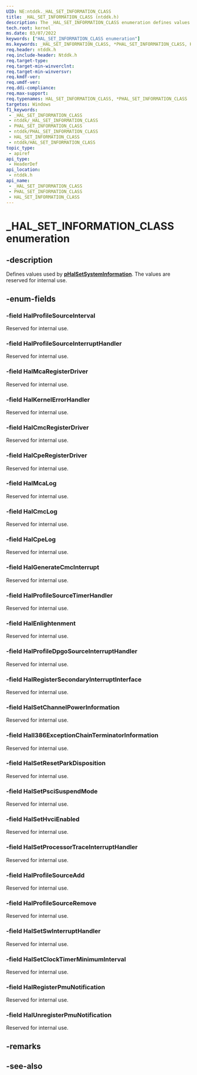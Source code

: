 ```yaml
---
UID: NE:ntddk._HAL_SET_INFORMATION_CLASS
title: _HAL_SET_INFORMATION_CLASS (ntddk.h)
description: The _HAL_SET_INFORMATION_CLASS enumeration defines values used by the pHalSetSystemInformation callback function that are reserved for internal use.
tech.root: kernel
ms.date: 03/07/2022
keywords: ["HAL_SET_INFORMATION_CLASS enumeration"]
ms.keywords: _HAL_SET_INFORMATION_CLASS, *PHAL_SET_INFORMATION_CLASS, HAL_SET_INFORMATION_CLASS,
req.header: ntddk.h
req.include-header: Ntddk.h
req.target-type: 
req.target-min-winverclnt: 
req.target-min-winversvr: 
req.kmdf-ver: 
req.umdf-ver: 
req.ddi-compliance: 
req.max-support: 
req.typenames: HAL_SET_INFORMATION_CLASS, *PHAL_SET_INFORMATION_CLASS
targetos: Windows
f1_keywords:
 - _HAL_SET_INFORMATION_CLASS
 - ntddk/_HAL_SET_INFORMATION_CLASS
 - PHAL_SET_INFORMATION_CLASS
 - ntddk/PHAL_SET_INFORMATION_CLASS
 - HAL_SET_INFORMATION_CLASS
 - ntddk/HAL_SET_INFORMATION_CLASS
topic_type:
 - apiref
api_type:
 - HeaderDef
api_location:
 - ntddk.h
api_name:
 - _HAL_SET_INFORMATION_CLASS
 - PHAL_SET_INFORMATION_CLASS
 - HAL_SET_INFORMATION_CLASS
---
```


# _HAL_SET_INFORMATION_CLASS enumeration

## -description

Defines values used by [**pHalSetSystemInformation**](nc-ntddk-phalsetsysteminformation.md). The values are reserved for internal use.

## -enum-fields

### -field HalProfileSourceInterval

Reserved for internal use.

### -field HalProfileSourceInterruptHandler

Reserved for internal use.

### -field HalMcaRegisterDriver

Reserved for internal use.

### -field HalKernelErrorHandler

Reserved for internal use.

### -field HalCmcRegisterDriver

Reserved for internal use.

### -field HalCpeRegisterDriver

Reserved for internal use.

### -field HalMcaLog

Reserved for internal use.

### -field HalCmcLog

Reserved for internal use.

### -field HalCpeLog

Reserved for internal use.

### -field HalGenerateCmcInterrupt

Reserved for internal use.

### -field HalProfileSourceTimerHandler

Reserved for internal use.

### -field HalEnlightenment

Reserved for internal use.

### -field HalProfileDpgoSourceInterruptHandler

Reserved for internal use.

### -field HalRegisterSecondaryInterruptInterface

Reserved for internal use.

### -field HalSetChannelPowerInformation

Reserved for internal use.

### -field HalI386ExceptionChainTerminatorInformation

Reserved for internal use.

### -field HalSetResetParkDisposition

Reserved for internal use.

### -field HalSetPsciSuspendMode

Reserved for internal use.

### -field HalSetHvciEnabled

Reserved for internal use.

### -field HalSetProcessorTraceInterruptHandler

Reserved for internal use.

### -field HalProfileSourceAdd

Reserved for internal use.

### -field HalProfileSourceRemove

Reserved for internal use.

### -field HalSetSwInterruptHandler

Reserved for internal use.

### -field HalSetClockTimerMinimumInterval

Reserved for internal use.

### -field HalRegisterPmuNotification

Reserved for internal use.

### -field HalUnregisterPmuNotification

Reserved for internal use.

## -remarks

## -see-also
